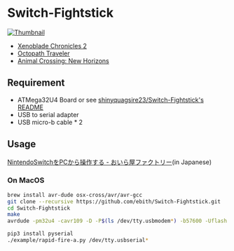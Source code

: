 # Switch-Fightstick
[![Thumbnail](https://i.imgur.com/cJLZUdhl.jpg)](https://twitter.com/ebith/status/954858876028907521)
- [Xenoblade Chronicles 2](https://twitter.com/ebith/status/954858876028907521)
- [Octopath Traveler](https://twitter.com/ebith/status/1079163336862818305)
- [Animal Crossing: New Horizons](https://twitter.com/ebith/status/1242763638756134915)

## Requirement
- ATMega32U4 Board or see [shinyquagsire23/Switch-Fightstick's README](https://github.com/shinyquagsire23/Switch-Fightstick/blob/master/README.md)
- USB to serial adapter
- USB micro-b cable * 2

## Usage
[NintendoSwitchをPCから操作する - おいら屋ファクトリー](https://blog.feelmy.net/control-nintendo-switch-from-computer/)(in Japanese)

### On MacOS
```sh
brew install avr-dude osx-cross/avr/avr-gcc
git clone --recursive https://github.com/ebith/Switch-Fightstick.git
cd Switch-Fightstick
make
avrdude -pm32u4 -cavr109 -D -P$(ls /dev/tty.usbmodem*) -b57600 -Uflash:w:Joystick.hex # need reset

pip3 install pyserial
./example/rapid-fire-a.py /dev/tty.usbserial*
```
